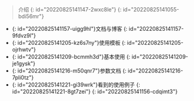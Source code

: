 > 介绍
> {: id="20220825141147-2wxc8le"}
{: id="20220825141055-bdi56mr"}

* {: id="20220825141157-uigg9hl"}文档与博客
  {: id="20220825141157-9fdvz9l"}
* {: id="20220825141205-kz6s7ny"}使用模板
  {: id="20220825141205-ojrhwtv"}
* {: id="20220825141209-bcmmh3d"}基本使用
  {: id="20220825141209-je1gysk"}
* {: id="20220825141216-m50qnr7"}参数文档
  {: id="20220825141216-7pli0tz"}
* {: id="20220825141221-gi39wrk"}看到的使用例子
  {: id="20220825141221-8gt7zei"}
{: id="20220825141156-cdqimt3"}

